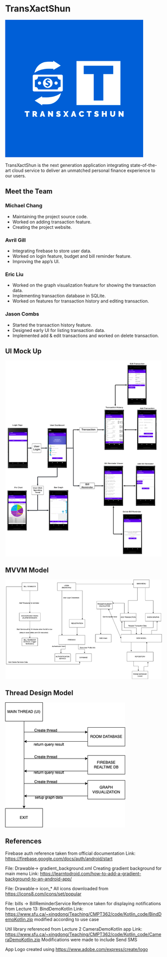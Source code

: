 # TransXactShun

![](app/src/main/res/drawable/app_logo.png)

TransXactShun is the next generation application integrating state-of-the-art cloud service to deliver an unmatched personal finance experience to our users.

## Meet the Team

### **Michael Chang**

- Maintaining the project source code.
- Worked on adding transaction feature.
- Creating the project website.

### **Avril Gill**

- Integrating firebase to store user data.
- Worked on login feature, budget and bill reminder feature.
- Improving the app’s UI.

### **Eric Liu**

- Worked on the graph visualization feature for showing the transaction data.
- Implementing transaction database in SQLite.
- Worked on features for transaction history and editing transaction.

### **Jason Combs**

- Started the transaction history feature.
- Designed early UI for listing transaction data.
- Implemented add & edit transactions and worked on delete transaction.

## UI Mock Up

![UI Mock Up](imgSrc/UIMockUp2.png)

## MVVM Model

![MVVM Model](imgSrc/diagram_final_trans_3.png)

## Thread Design Model

![Thread Design Model](imgSrc/threadDiagram.png)

## References

Firebase auth reference taken from official documentation
Link: https://firebase.google.com/docs/auth/android/start

File: Drawable-> gradient_background.xml
Creating gradient background for main menu 
Link: https://learntodroid.com/how-to-add-a-gradient-background-to-an-android-app/

File: Drawable-> icon_*
All icons downloaded from https://icons8.com/icons/set/popular

File: bills -> BillReminderService
Reference taken for displaying notifications from Lecture 13: BindDemoKotlin
Link: https://www.sfu.ca/~xingdong/Teaching/CMPT362/code/Kotlin_code/BindDemoKotlin.zip
modified according to use case

Util library referenced from Lecture 2 CameraDemoKotlin app
Link: https://www.sfu.ca/~xingdong/Teaching/CMPT362/code/Kotlin_code/CameraDemoKotlin.zip
Modifications were made to include Send SMS

App Logo created using https://www.adobe.com/express/create/logo